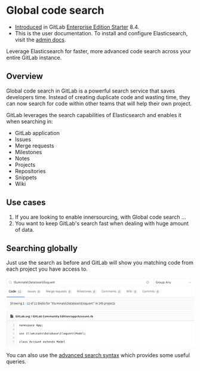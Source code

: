 # Global code search

>
- [Introduced][ee-109] in GitLab [Enterprise Edition Starter][ee] 8.4.
- This is the user documentation. To install and configure Elasticsearch,
  visit the [admin docs](../../integration/elasticsearch.md).

Leverage Elasticsearch for faster, more advanced code search across your entire
GitLab instance.

## Overview

Global code search in GitLab is a powerful search service that saves developers
time. Instead of creating duplicate code and wasting time, they can now search
for code within other teams that will help their own project.

GitLab leverages the search capabilities of Elasticsearch and enables it when
searching in:

- GitLab application
- Issues
- Merge requests
- Milestones
- Notes
- Projects
- Repositories
- Snippets
- Wiki

## Use cases

1. If you are looking to enable innersourcing, with Global code search ...
1. You want to keep GitLab's search fast when dealing with huge amount of data.

## Searching globally

Just use the search as before and GitLab will show you matching code from each
project you have access to.

![Global code search](img/global_code_search.png)

You can also use the [advanced search syntax](advanced_search_syntax.md) which
provides some useful queries.

[ee-1305]: https://gitlab.com/gitlab-org/gitlab-ee/merge_requests/1305
[aws-elastic]: http://docs.aws.amazon.com/elasticsearch-service/latest/developerguide/es-gsg.html
[aws-iam]: http://docs.aws.amazon.com/IAM/latest/UserGuide/id_credentials_access-keys.html
[aws-instance-profile]: http://docs.aws.amazon.com/codedeploy/latest/userguide/getting-started-create-iam-instance-profile.html#getting-started-create-iam-instance-profile-cli
[ee-109]: https://gitlab.com/gitlab-org/gitlab-ee/merge_requests/109 "Elasticsearch Merge Request"
[elasticsearch]: https://www.elastic.co/products/elasticsearch "Elasticsearch website"
[install]: https://www.elastic.co/guide/en/elasticsearch/reference/current/_installation.html "Elasticsearch installation documentation"
[pkg]: https://about.gitlab.com/downloads/ "Download Omnibus GitLab"
[elastic-settings]: https://www.elastic.co/guide/en/elasticsearch/reference/current/setup-configuration.html#settings "Elasticsearch configuration settings"
[ee]: https://about.gitlab.com/gitlab-ee/
